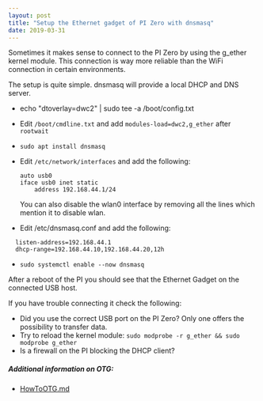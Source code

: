 ```yaml
---
layout: post
title: "Setup the Ethernet gadget of PI Zero with dnsmasq"
date: 2019-03-31
---
```


Sometimes it makes sense to connect to the PI Zero by using the g_ether kernel module. This
connection is way more reliable than the WiFi connection in certain environments.

The setup is quite simple. dnsmasq will provide a local DHCP and DNS server.

- echo "dtoverlay=dwc2" | sudo tee -a /boot/config.txt 
- Edit `/boot/cmdline.txt` and add `modules-load=dwc2,g_ether` after `rootwait`
- `sudo apt install dnsmasq`
- Edit `/etc/network/interfaces` and add the following:
  ```
  auto usb0
  iface usb0 inet static
      address 192.168.44.1/24
  ```
  You can also disable the wlan0 interface by removing all the lines which mention it to disable
  wlan.

- Edit /etc/dnsmasq.conf and add the following:
```
  listen-address=192.168.44.1
  dhcp-range=192.168.44.10,192.168.44.20,12h
  ```

- `sudo systemctl enable --now dnsmasq`

After a reboot of the PI you should see that the Ethernet Gadget on the connected USB host.

If you have trouble connecting it check the following:

- Did you use the correct USB port on the PI Zero? Only one offers the possibility to transfer data.
- Try to reload the kernel module: `sudo modprobe -r g_ether && sudo modprobe g_ether`
- Is a firewall on the PI blocking the DHCP client?


##### Additional information on OTG:

- [HowToOTG.md](https://gist.github.com/gbaman/50b6cca61dd1c3f88f41)

